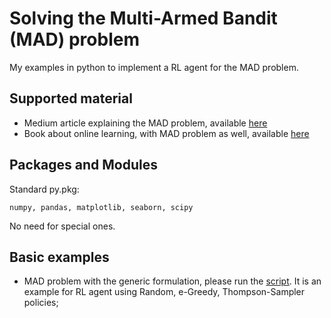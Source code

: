 # Solving the Multi-Armed Bandit (MAD) problem
My examples in python to implement a RL agent for the MAD problem.

##  Supported material
- Medium article explaining the MAD problem, available [here](https://towardsdatascience.com/solving-multiarmed-bandits-a-comparison-of-epsilon-greedy-and-thompson-sampling-d97167ca9a50)
- Book about online learning, with MAD problem as well, available [here](https://arxiv.org/abs/1912.13213)

## Packages and Modules
Standard py.pkg:
```
numpy, pandas, matplotlib, seaborn, scipy
```
No need for special ones.

## Basic examples
- MAD problem with the generic formulation, please run the [script](multi_armed_example.py). It is an example for RL agent using Random, e-Greedy, Thompson-Sampler policies;
